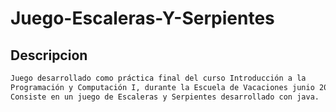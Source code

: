 # Juego-Escaleras-Y-Serpientes

## Descripcion

```bash
Juego desarrollado como práctica final del curso Introducción a la 
Programación y Computación I, durante la Escuela de Vacaciones junio 2021.
Consiste en un juego de Escaleras y Serpientes desarrollado con java.
```
